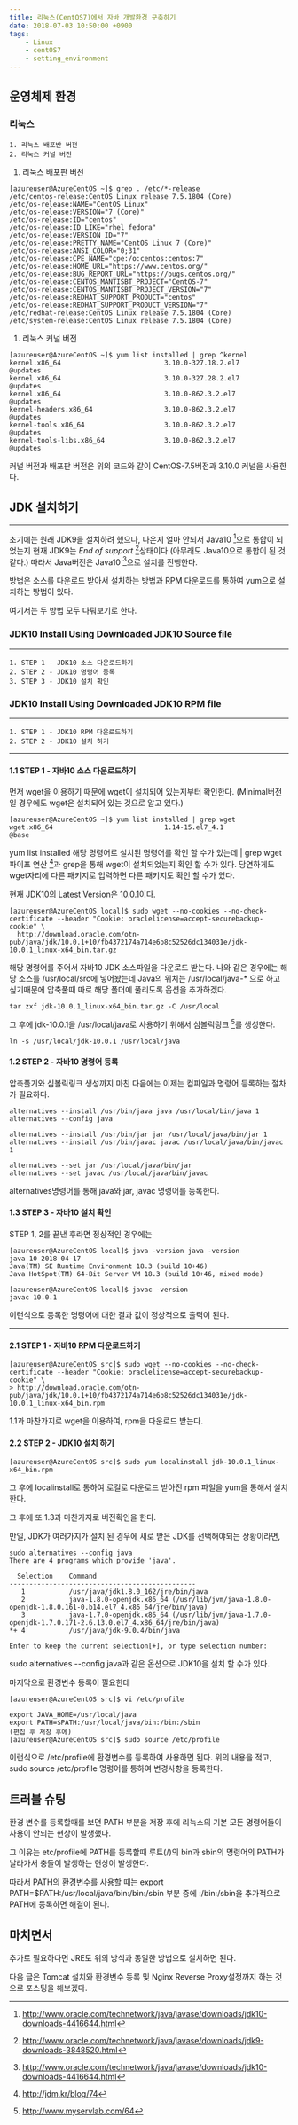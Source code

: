 ```yaml
---
title: 리눅스(CentOS7)에서 자바 개발환경 구축하기
date: 2018-07-03 10:50:00 +0900
tags: 
    - Linux
    - centOS7
    - setting_environment
---
```


## 운영체제 환경
### 리눅스
    1. 리눅스 배포반 버전
    2. 리눅스 커널 버전

1. 리눅스 배포판 버전
```console
[azureuser@AzureCentOS ~]$ grep . /etc/*-release
/etc/centos-release:CentOS Linux release 7.5.1804 (Core)
/etc/os-release:NAME="CentOS Linux"
/etc/os-release:VERSION="7 (Core)"
/etc/os-release:ID="centos"
/etc/os-release:ID_LIKE="rhel fedora"
/etc/os-release:VERSION_ID="7"
/etc/os-release:PRETTY_NAME="CentOS Linux 7 (Core)"
/etc/os-release:ANSI_COLOR="0;31"
/etc/os-release:CPE_NAME="cpe:/o:centos:centos:7"
/etc/os-release:HOME_URL="https://www.centos.org/"
/etc/os-release:BUG_REPORT_URL="https://bugs.centos.org/"
/etc/os-release:CENTOS_MANTISBT_PROJECT="CentOS-7"
/etc/os-release:CENTOS_MANTISBT_PROJECT_VERSION="7"
/etc/os-release:REDHAT_SUPPORT_PRODUCT="centos"
/etc/os-release:REDHAT_SUPPORT_PRODUCT_VERSION="7"
/etc/redhat-release:CentOS Linux release 7.5.1804 (Core)
/etc/system-release:CentOS Linux release 7.5.1804 (Core)
``` 
1. 리눅스 커널 버전
```console
[azureuser@AzureCentOS ~]$ yum list installed | grep ^kernel
kernel.x86_64                          3.10.0-327.18.2.el7            @updates
kernel.x86_64                          3.10.0-327.28.2.el7            @updates
kernel.x86_64                          3.10.0-862.3.2.el7             @updates
kernel-headers.x86_64                  3.10.0-862.3.2.el7             @updates
kernel-tools.x86_64                    3.10.0-862.3.2.el7             @updates
kernel-tools-libs.x86_64               3.10.0-862.3.2.el7             @updates
```

커널 버전과 배포판 버전은 위의 코드와 같이 CentOS-7.5버전과 3.10.0 커널을 사용한다. 


## JDK 설치하기
***
초기에는 원래 JDK9을 설치하려 했으나, 나온지 얼마 안되서 Java10 [^1]으로 통합이 되었는지 현재 JDK9는 *End of support* [^2]상태이다.(아무래도 Java10으로 통합이 된 것같다.) 따라서 Java버전은 Java10 [^1]으로 설치를 진행한다.

방법은 소스를 다운로드 받아서 설치하는 방법과
RPM 다운로드를 통하여 yum으로 설치하는 방법이 있다.

여기서는 두 방법 모두 다뤄보기로 한다.
### JDK10 Install Using Downloaded JDK10 Source file
***
    1. STEP 1 - JDK10 소스 다운로드하기
    2. STEP 2 - JDK10 명령어 등록
    3. STEP 3 - JDK10 설치 확인

### JDK10 Install Using Downloaded JDK10 RPM file
***
    1. STEP 1 - JDK10 RPM 다운로드하기
    2. STEP 2 - JDK10 설치 하기

***
#### 1.1 STEP 1 - 자바10 소스 다운로드하기

먼저 wget을 이용하기 때문에 wget이 설치되어 있는지부터 확인한다.
(Minimal버전 일 경우에도 wget은 설치되어 있는 것으로 알고 있다.)

```console
[azureuser@AzureCentOS ~]$ yum list installed | grep wget
wget.x86_64                            1.14-15.el7_4.1                @base
```
<span class="evidence">yum list installed</span>
해당 명령어로 설치된 명령어를 확인 할 수가 있는데 
<span class="evidence">| grep wget</span>
파이프 연산 [^3]과 grep을 통해 wget이 설치되었는지 확인 할 수가 있다. 당연하게도 wget자리에 다른 패키지로 입력하면 다른 패키지도 확인 할 수가 있다.

현재 JDK10의 Latest Version은 10.0.1이다.
```console
[azureuser@AzureCentOS local]$ sudo wget --no-cookies --no-check-certificate --header "Cookie: oraclelicense=accept-securebackup-cookie" \
  http://download.oracle.com/otn-pub/java/jdk/10.0.1+10/fb4372174a714e6b8c52526dc134031e/jdk-10.0.1_linux-x64_bin.tar.gz
```
해당 명령어를 주어서 자바10 JDK 소스파일을 다운로드 받는다.
나와 같은 경우에는 해당 소스를 <span class="evidence">/usr/local/src</span>에 넣어놨는데 Java의 위치는 <span class="evidence">/usr/local/java-* </span>으로 하고 싶기때문에 압축풀때 따로 해당 폴더에 풀리도록 옵션을 추가하겠다.
```console
tar zxf jdk-10.0.1_linux-x64_bin.tar.gz -C /usr/local
```
그 후에 jdk-10.0.1을 /usr/local/java로 사용하기 위해서 심볼릭링크 [^4]를 생성한다. 
```console
ln -s /usr/local/jdk-10.0.1 /usr/local/java
```
#### 1.2 STEP 2 - 자바10 명령어 등록

압축풀기와 심볼릭링크 생성까지 마친 다음에는 이제는 컴파일과 명령어 등록하는 절차가 필요하다.

```console
alternatives --install /usr/bin/java java /usr/local/bin/java 1
alternatives --config java

alternatives --install /usr/bin/jar jar /usr/local/java/bin/jar 1
alternatives --install /usr/bin/javac javac /usr/local/java/bin/javac 1

alternatives --set jar /usr/local/java/bin/jar
alternatives --set javac /usr/local/java/bin/javac
```

alternatives명령어를 통해 java와 jar, javac 명령어를 등록한다.

#### 1.3 STEP 3 - 자바10 설치 확인

STEP 1, 2를 끝낸 후라면 정상적인 경우에는 

```console
[azureuser@AzureCentOS local]$ java -version java -version
java 10 2018-04-17
Java(TM) SE Runtime Environment 18.3 (build 10+46)
Java HotSpot(TM) 64-Bit Server VM 18.3 (build 10+46, mixed mode)

[azureuser@AzureCentOS local]$ javac -version
javac 10.0.1
```
이런식으로 등록한 명령어에 대한 결과 값이 정상적으로 출력이 된다.

***
#### 2.1 STEP 1 - 자바10 RPM 다운로드하기
```console
[azureuser@AzureCentOS src]$ sudo wget --no-cookies --no-check-certificate --header "Cookie: oraclelicense=accept-securebackup-cookie" \
> http://download.oracle.com/otn-pub/java/jdk/10.0.1+10/fb4372174a714e6b8c52526dc134031e/jdk-10.0.1_linux-x64_bin.rpm
```
1.1과 마찬가지로 wget을 이용하여, rpm을 다운로드 받는다.

#### 2.2 STEP 2 - JDK10 설치 하기
```console
[azureuser@AzureCentOS src]$ sudo yum localinstall jdk-10.0.1_linux-x64_bin.rpm
```
그 후에 localinstall로 통하여 로컬로 다운로드 받아진 rpm 파일을 yum을 통해서 설치한다.

그 후에 또 1.3과 마찬가지로 버전확인을 한다.

만일, JDK가 여러가지가 설치 된 경우에 새로 받은 JDK를 선택해야되는 상황이라면, 

```console
sudo alternatives --config java
There are 4 programs which provide 'java'.

  Selection    Command
-----------------------------------------------
   1           /usr/java/jdk1.8.0_162/jre/bin/java
   2           java-1.8.0-openjdk.x86_64 (/usr/lib/jvm/java-1.8.0-openjdk-1.8.0.161-0.b14.el7_4.x86_64/jre/bin/java)
   3           java-1.7.0-openjdk.x86_64 (/usr/lib/jvm/java-1.7.0-openjdk-1.7.0.171-2.6.13.0.el7_4.x86_64/jre/bin/java)
*+ 4           /usr/java/jdk-9.0.4/bin/java

Enter to keep the current selection[+], or type selection number:
```
<span class="evidence">sudo alternatives --config java<span>과 같은 옵션으로 JDK10을 설치 할 수가 있다.

마지막으로 환경변수 등록이 필요한데
```console
[azureuser@AzureCentOS src]$ vi /etc/profile

export JAVA_HOME=/usr/local/java
export PATH=$PATH:/usr/local/java/bin:/bin:/sbin
(편집 후 저장 후에)
[azureuser@AzureCentOS src]$ sudo source /etc/profile
```
이런식으로 /etc/profile에 환경변수를 등록하여 사용하면 된다. 위의 내용을 적고, <span class="evidence">sudo source /etc/profile</span> 명령어를 통하여 변경사항을 등록한다.

## 트러블 슈팅
환경 변수를 등록할때를 보면 PATH 부분을 저장 후에 리눅스의 기본 모든 명령어들이 사용이 안되는 현상이 발생했다.

그 이유는 etc/profile에 PATH를 등록할때 루트(/)의 bin과 sbin의 명령어의 PATH가 날라가서 충돌이 발생하는 현상이 발생한다. 

따라서 PATH의 환경변수를 사용할 때는 
<span class="evidence">export PATH=$PATH:/usr/local/java/bin:/bin:/sbin</span>
부분 중에 <span class="evidence">:/bin:/sbin</span>을 추가적으로 PATH에 등록하면 해결이 된다.

## 마치면서
추가로 필요하다면 JRE도 위의 방식과 동일한 방법으로 설치하면 된다.

다음 글은 Tomcat 설치와 환경변수 등록 및 Nginx Reverse Proxy설정까지 하는 것으로 포스팅을 해보겠다.

[^1]:http://www.oracle.com/technetwork/java/javase/downloads/jdk10-downloads-4416644.html
[^2]:http://www.oracle.com/technetwork/java/javase/downloads/jdk9-downloads-3848520.html
[^3]:http://jdm.kr/blog/74
[^4]:http://www.myservlab.com/64